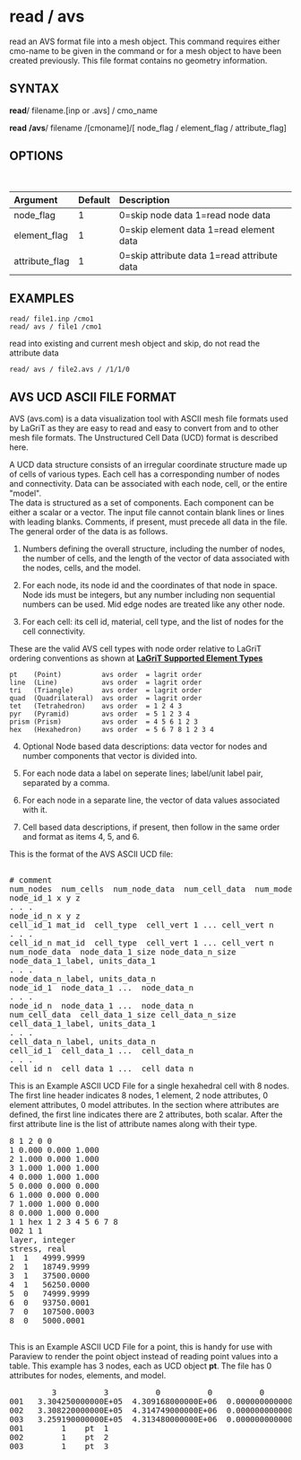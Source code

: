 # read / avs

read an AVS format file into a mesh object. This command requires either cmo-name to be given in
the command or for a mesh object to have been created previously. This file format contains no geometry
information. 

## SYNTAX

**read**/ filename.[inp or .avs] / cmo_name

**read** **/avs**/ filename /[cmoname]/[ node_flag / element_flag / attribute_flag]


## OPTIONS
 

| Argument           | Default | Description |
| :----------------- | :------ | :----------------------- |
| node_flag          |  1      |  0=skip node data   1=read node data |
| element_flag       |  1      |  0=skip element data  1=read element data |
| attribute_flag     |  1      |  0=skip attribute data 1=read attribute data |


## EXAMPLES

```
read/ file1.inp /cmo1
read/ avs / file1 /cmo1
```

read into existing and current mesh object
and skip, do not read the attribute data
```
read/ avs / file2.avs / /1/1/0
```

## AVS UCD ASCII FILE FORMAT

AVS (avs.com) is a data visualization tool with ASCII mesh file formats used by LaGriT as they are easy to read and easy to convert from and to other mesh file formats. The Unstructured Cell Data (UCD) format is described here.

A UCD data structure consists of an irregular coordinate structure made up of cells of various types.
Each cell has a corresponding number of nodes and connectivity. 
Data can be associated with each node, cell, or the entire "model".  
The data is structured as a set of components. Each component can be either a scalar or a vector.
The input file cannot contain blank lines or lines with leading blanks. 
Comments, if present, must precede all data in the file. 
The general order of the data is as follows.
 
1. Numbers defining the overall structure, including the number of nodes, the number of cells, and the length of the vector of data associated with the nodes, cells, and the model.
 
2. For each node, its node id and the coordinates of that node in space. Node ids must be integers, but any number including non sequential numbers can be used. Mid edge nodes are treated like any other node.
 
3. For each cell: its cell id, material, cell type, and the list of nodes for the cell connectivity. 

These are the valid AVS cell types with node order relative to LaGriT ordering conventions as shown at **[LaGriT Supported Element Types](supported.md)**

```
pt    (Point)          avs order  = lagrit order
line  (Line)           avs order  = lagrit order
tri   (Triangle)       avs order  = lagrit order
quad  (Quadrilateral)  avs order  = lagrit order
tet   (Tetrahedron)    avs order  = 1 2 4 3 
pyr   (Pyramid)        avs order  = 5 1 2 3 4 
prism (Prism)          avs order  = 4 5 6 1 2 3 
hex   (Hexahedron)     avs order  = 5 6 7 8 1 2 3 4 
```

4. Optional Node based data descriptions: data vector for nodes and number components that vector is divided into.
 
5. For each node data a label on seperate lines; label/unit label pair, separated by a comma.

6. For each node in a separate line, the vector of data values associated with it.

7. Cell based data descriptions, if present, then follow in the same order and format as items 4, 5, and 6.


This is the format of the AVS ASCII UCD file:
<pre>

# comment  
num_nodes  num_cells  num_node_data  num_cell_data  num_model_data 
node_id_1 x y z 
. . .
node_id_n x y z
cell_id_1 mat_id  cell_type  cell_vert 1 ... cell_vert n 
. . .
cell_id_n mat_id  cell_type  cell_vert 1 ... cell_vert n
num_node_data  node_data_1_size node_data_n_size
node_data_1_label, units_data_1 
. . .
node_data_n_label, units_data_n
node_id_1  node_data_1 ...  node_data_n
. . .
node_id_n  node_data_1 ...  node_data_n
num_cell_data  cell_data_1_size cell_data_n_size
cell_data_1_label, units_data_1 
. . .
cell_data_n_label, units_data_n
cell_id_1  cell_data_1 ...  cell_data_n
. . .
cell_id_n  cell_data_1 ...  cell_data_n
</pre>

This is an Example ASCII UCD File for a single hexahedral cell with 8 nodes.  The first line header indicates 8 nodes, 1 element, 2 node attributes, 0 element attributes, 0 model attributes. In the section where attributes are defined, the first line indicates there are 2 attributes, both scalar. After the first attribute line is the list of attribute names along with their type.

<pre>
8 1 2 0 0 
1 0.000 0.000 1.000 
2 1.000 0.000 1.000 
3 1.000 1.000 1.000 
4 0.000 1.000 1.000 
5 0.000 0.000 0.000 
6 1.000 0.000 0.000 
7 1.000 1.000 0.000 
8 0.000 1.000 0.000 
1 1 hex 1 2 3 4 5 6 7 8 
002 1 1
layer, integer
stress, real
1  1   4999.9999  
2  1   18749.9999 
3  1   37500.0000 
4  1   56250.0000 
5  0   74999.9999 
6  0   93750.0001 
7  0   107500.0003 
8  0   5000.0001 

</pre>

This is an Example ASCII UCD File for a point, this is handy for use with Paraview to render the point object instead of reading point values into a table. This example has 3 nodes, each as UCD object **pt**. The file has 0 attributes for nodes, elements, and model.

<pre>
         3          3          0          0          0
001   3.304250000000E+05  4.309168000000E+06  0.000000000000E+00
002   3.308220000000E+05  4.314749000000E+06  0.000000000000E+00
003   3.259190000000E+05  4.313480000000E+06  0.000000000000E+00
001        1    pt  1
002        1    pt  2
003        1    pt  3

 </pre>
